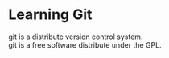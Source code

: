 # Learning Git
git is a distribute version control system.  
git is a free software distribute under the GPL.  

